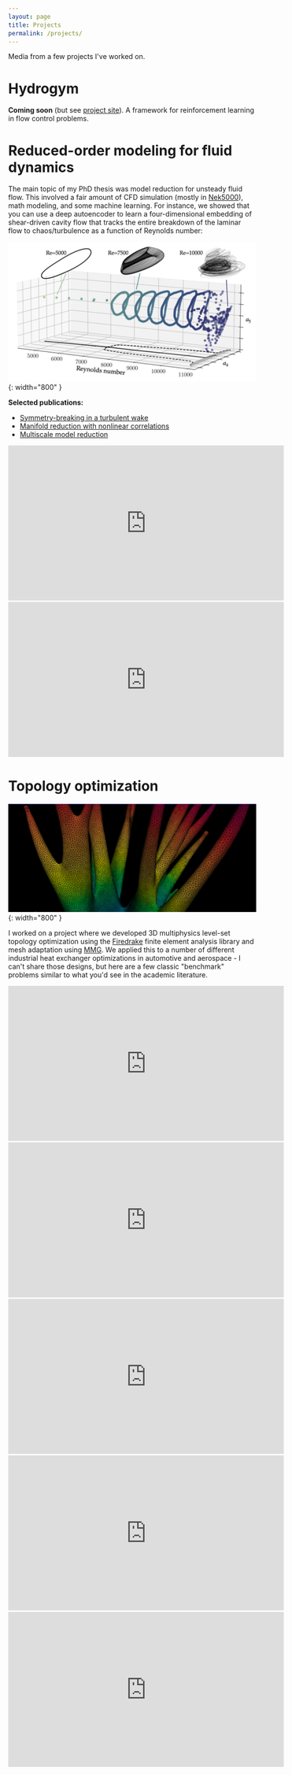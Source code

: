 ```yaml
---
layout: page
title: Projects
permalink: /projects/
---
```


Media from a few projects I've worked on.


# Hydrogym

__Coming soon__ (but see [project site](https://github.com/dynamicslab/hydrogym)).  A framework for reinforcement learning in flow control problems.  

# Reduced-order modeling for fluid dynamics

<!-- ADD YOUTUBE LINKS -->
The main topic of my PhD thesis was model reduction for unsteady fluid flow.  This involved a fair amount of CFD simulation (mostly in [Nek5000](https://nek5000.mcs.anl.gov/)), math modeling, and some machine learning.  For instance, we showed that you can use a deep autoencoder to learn a four-dimensional embedding of shear-driven cavity flow that tracks the entire breakdown of the laminar flow to chaos/turbulence as a function of Reynolds number:

![Autoencoder bifurcation diagram](/assets/images/projects/cfd/ae_bifurcation.jpg){: width="800" }

__Selected publications:__
* [Symmetry-breaking in a turbulent wake](https://www.science.org/doi/full/10.1126/sciadv.abm4786)
* [Manifold reduction with nonlinear correlations](https://www.cambridge.org/core/journals/journal-of-fluid-mechanics/article/on-the-role-of-nonlinear-correlations-in-reducedorder-modelling/CC2980F9AA4AC20A7453C3056ED950C4)
* [Multiscale model reduction](https://arxiv.org/abs/2206.13205)

<!-- https://youtu.be/dDkOrxHwGRg -->
<iframe width="560" height="315" src="https://www.youtube.com/embed/dDkOrxHwGRg" title="YouTube video player" frameborder="0" allow="accelerometer; autoplay; clipboard-write; encrypted-media; gyroscope; picture-in-picture; web-share" allowfullscreen></iframe>

<!-- https://youtu.be/NAzK4HaagD0 -->
<iframe width="560" height="315" src="https://www.youtube.com/embed/NAzK4HaagD0" title="YouTube video player" frameborder="0" allow="accelerometer; autoplay; clipboard-write; encrypted-media; gyroscope; picture-in-picture; web-share" allowfullscreen></iframe>

# Topology optimization

![TO Header](/assets/images/projects/topology-optimization.png){: width="800" }

I worked on a project where we developed 3D multiphysics level-set topology optimization using the [Firedrake](https://www.firedrakeproject.org/) finite element analysis library and mesh adaptation using [MMG](https://www.mmgtools.org/).
We applied this to a number of different industrial heat exchanger optimizations in automotive and aerospace - I can't share those designs, but here are a few classic "benchmark" problems similar to what you'd see in the academic literature.

<!-- https://youtu.be/vI_8soUMlEs -->
<iframe width="560" height="315" src="https://www.youtube.com/embed/vI_8soUMlEs" title="YouTube video player" frameborder="0" allow="accelerometer; autoplay; clipboard-write; encrypted-media; gyroscope; picture-in-picture; web-share" allowfullscreen></iframe>

<!-- https://youtu.be/TRciwFkxgxY -->
<iframe width="560" height="315" src="https://www.youtube.com/embed/TRciwFkxgxY" title="YouTube video player" frameborder="0" allow="accelerometer; autoplay; clipboard-write; encrypted-media; gyroscope; picture-in-picture; web-share" allowfullscreen></iframe>

<!-- https://youtu.be/ca7tJaRKi5Q -->
<iframe width="560" height="315" src="https://www.youtube.com/embed/ca7tJaRKi5Q" title="YouTube video player" frameborder="0" allow="accelerometer; autoplay; clipboard-write; encrypted-media; gyroscope; picture-in-picture; web-share" allowfullscreen></iframe>

<!-- https://youtu.be/JEpIQ3OczUU -->
<iframe width="560" height="315" src="https://www.youtube.com/embed/JEpIQ3OczUU" title="YouTube video player" frameborder="0" allow="accelerometer; autoplay; clipboard-write; encrypted-media; gyroscope; picture-in-picture; web-share" allowfullscreen></iframe>

<!-- https://youtu.be/gxKp5-izFhs -->
<iframe width="560" height="315" src="https://www.youtube.com/embed/gxKp5-izFhs" title="YouTube video player" frameborder="0" allow="accelerometer; autoplay; clipboard-write; encrypted-media; gyroscope; picture-in-picture; web-share" allowfullscreen></iframe>